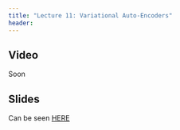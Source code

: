 ```yaml
---
title: "Lecture 11: Variational Auto-Encoders"
header:
---
```



## Video

Soon

## Slides

Can be seen [HERE](https://www.dropbox.com/scl/fi/yq5zxwgx34z2p6481qfnn/236781_lec11_VAE.pptx?rlkey=v3wjbh299gv8a4fzbb4urxw6w&dl=0)

